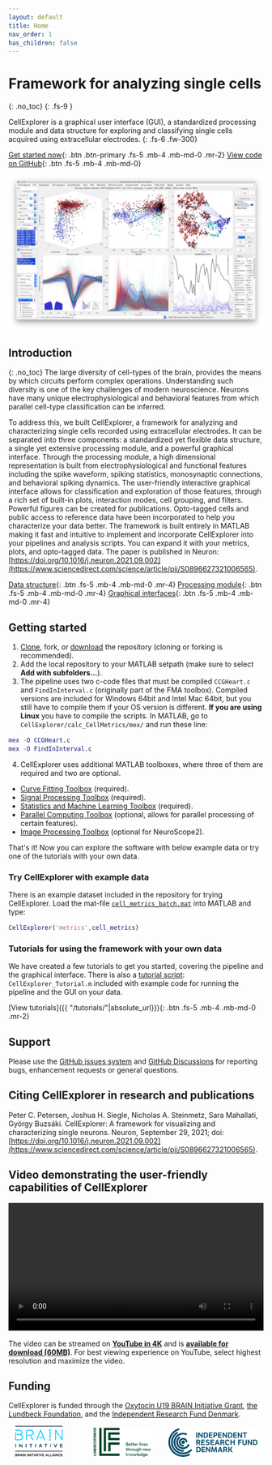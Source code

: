 ```yaml
---
layout: default
title: Home
nav_order: 1
has_children: false
---
```

# Framework for analyzing single cells
{: .no_toc}
{: .fs-9 }

CellExplorer is a graphical user interface (GUI), a standardized processing module and data structure for exploring and classifying single cells acquired using extracellular electrodes.
{: .fs-6 .fw-300}

[Get started now](#getting-started){: .btn .btn-primary .fs-5 .mb-4 .mb-md-0 .mr-2} [View code on GitHub](https://github.com/petersenpeter/CellExplorer){: .btn .fs-5 .mb-4 .mb-md-0}

![CellExplorer](https://raw.githubusercontent.com/petersenpeter/common_resources/main/images/CellExplorerInterface-1200x730-1.jpeg)

## Introduction
{: .no_toc}
The large diversity of cell-types of the brain, provides the means by which circuits perform complex operations. Understanding such diversity is one of the key challenges of modern neuroscience. Neurons have many unique electrophysiological and behavioral features from which parallel cell-type classification can be inferred.

To address this, we built CellExplorer, a framework for analyzing and characterizing single cells recorded using extracellular electrodes. It can be separated into three components: a standardized yet flexible data structure, a single yet extensive processing module, and a powerful graphical interface. Through the processing module, a high dimensional representation is built from electrophysiological and functional features including the spike waveform, spiking statistics, monosynaptic connections, and behavioral spiking dynamics. The user-friendly interactive graphical interface allows for classification and exploration of those features, through a rich set of built-in plots, interaction modes, cell grouping, and filters. Powerful figures can be created for publications. Opto-tagged cells and public access to reference data have been incorporated to help you characterize your data better. The framework is built entirely in MATLAB making it fast and intuitive to implement and incorporate CellExplorer into your pipelines and analysis scripts. You can expand it with your metrics, plots, and opto-tagged data. The paper is published in Neuron: [https://doi.org/10.1016/j.neuron.2021.09.002](https://www.sciencedirect.com/science/article/pii/S0896627321006565).


[Data structure]({{"/data-structure/"|absolute_url}}){: .btn .fs-5 .mb-4 .mb-md-0 .mr-4} [Processing module]({{"/pipeline/"|absolute_url}}){: .btn .fs-5 .mb-4 .mb-md-0 .mr-4} [Graphical interfaces]({{"/interfaces/"|absolute_url}}){: .btn .fs-5 .mb-4 .mb-md-0 .mr-4}

## Getting started
1. [Clone](x-github-client://openRepo/https://github.com/petersenpeter/CellExplorer), fork, or [download](https://github.com/petersenpeter/CellExplorer/archive/master.zip) the repository (cloning or forking is recommended).
2. Add the local repository to your MATLAB setpath (make sure to select __Add with subfolders...__). 
3. The pipeline uses two c-code files that must be compiled `CCGHeart.c` and `FindInInterval.c` (originally part of the FMA toolbox). Compiled versions are included for Windows 64bit and Intel Mac 64bit, but you still have to compile them if your OS version is different. __If you are using Linux__ you have to compile the scripts. In MATLAB, go to `CellExplorer/calc_CellMetrics/mex/` and run these line:
```m
mex -O CCGHeart.c
mex -O FindInInterval.c
```
4. CellExplorer uses additional MATLAB toolboxes, where three of them are required and two are optional.
  * [Curve Fitting Toolbox](https://se.mathworks.com/products/curvefitting.html) (required).
  * [Signal Processing Toolbox](https://se.mathworks.com/products/signal.html) (required).
  * [Statistics and Machine Learning Toolbox](https://se.mathworks.com/products/statistics.html) (required).
  * [Parallel Computing Toolbox](https://se.mathworks.com/products/parallel-computing.html) (optional, allows for parallel processing of certain features).
  * [Image Processing Toolbox](https://se.mathworks.com/products/image.html) (optional for NeuroScope2).

That's it! Now you can explore the software with below example data or try one of the tutorials with your own data.

### Try CellExplorer with example data
There is an example dataset included in the repository for trying CellExplorer. Load the mat-file [`cell_metrics_batch.mat`](https://github.com/petersenpeter/CellExplorer/blob/master/exampleData/cell_metrics_batch.mat?raw=true) into MATLAB and type:
```m
CellExplorer('metrics',cell_metrics)
```

### Tutorials for using the framework with your own data 
We have created a few tutorials to get you started, covering the pipeline and the graphical interface. There is also a [tutorial script](https://github.com/petersenpeter/CellExplorer/blob/master/tutorials/CellExplorer_Tutorial.m): `CellExplorer_Tutorial.m` included with example code for running the pipeline and the GUI on your data.

[View tutorials]({{ "/tutorials/"|absolute_url}}){: .btn .fs-5 .mb-4 .mb-md-0 .mr-2}

## Support
Please use the [GitHub issues system](https://github.com/petersenpeter/CellExplorer/issues) and [GitHub Discussions](https://github.com/petersenpeter/CellExplorer/discussions) for reporting bugs, enhancement requests or general questions.

## Citing CellExplorer in research and publications
Peter C. Petersen, Joshua H. Siegle, Nicholas A. Steinmetz, Sara Mahallati, György Buzsáki. CellExplorer: A framework for visualizing and characterizing single neurons. Neuron, September 29, 2021; doi: [https://doi.org/10.1016/j.neuron.2021.09.002](https://www.sciencedirect.com/science/article/pii/S0896627321006565).

## Video demonstrating the user-friendly capabilities of CellExplorer
<video width="100%" height="auto" controls="controls">
  <source src="https://raw.githubusercontent.com/petersenpeter/common_resources/main/videos/CellExplorerMovie_WhiteIntro.mp4" type="video/mp4">
</video>

The video can be streamed on [__YouTube in 4K__](https://www.youtube.com/watch?v=GR1glNhcGIY) and is [__available for download (60MB)__](https://raw.githubusercontent.com/petersenpeter/common_resources/main/videos/CellExplorerMovie.mp4). For best viewing experience on YouTube, select highest resolution and maximize the video.

## Funding
CellExplorer is funded through the [Oxytocin U19 BRAIN Initiative Grant](https://med.nyu.edu/departments-institutes/neuroscience/research/shared-research-resources/oxytocin-u19-brain-initiative-grant), [the Lundbeck Foundation](https://www.lundbeckfonden.com/en/), and the [Independent Research Fund Denmark](https://ufm.dk/en/research-and-innovation/councils-and-commissions/independent-research-fund-Denmark).

<p align="center">
	<img src="https://raw.githubusercontent.com/petersenpeter/common_resources/main/images/brain_initiative.png" width="19%">&emsp;&emsp;&emsp;&emsp;
	<img src="https://raw.githubusercontent.com/petersenpeter/common_resources/main/images/Lundbeck_foundation.png" width="23%">&emsp;&emsp;
	<img src="https://raw.githubusercontent.com/petersenpeter/common_resources/main/images/IndependentResearchFundDenmark.png" width="35%">
</p>
